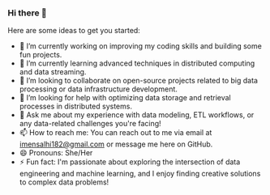 ### Hi there 👋
Here are some ideas to get you started:

- 🔭 I’m currently working on improving my coding skills and building some fun projects.
- 🌱 I’m currently learning advanced techniques in distributed computing and data streaming.
- 👯 I’m looking to collaborate on open-source projects related to big data processing or data infrastructure development.
- 🤔 I’m looking for help with optimizing data storage and retrieval processes in distributed systems.
- 💬 Ask me about my experience with data modeling, ETL workflows, or any data-related challenges you're facing!
- 📫 How to reach me: You can reach out to me via email at imensalhi182@gmail.com or message me here on GitHub.
- 😄 Pronouns: She/Her
- ⚡ Fun fact: I'm passionate about exploring the intersection of data engineering and machine learning, and I enjoy finding creative solutions to complex data problems!
